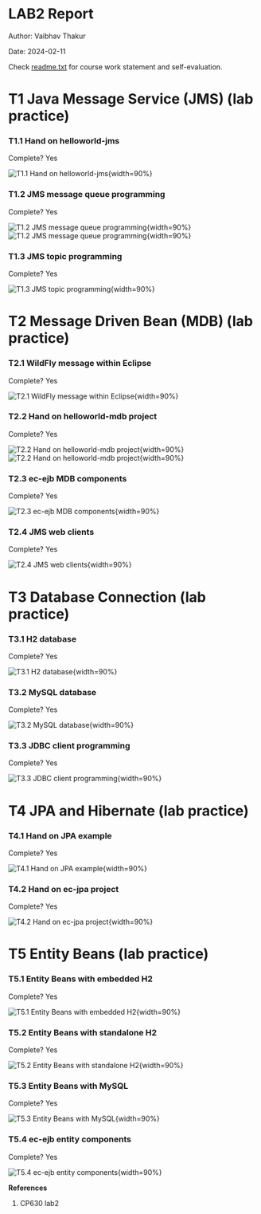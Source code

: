 # LAB2 Report

Author: Vaibhav Thakur 

Date: 2024-02-11 

Check [readme.txt](readme.txt) for course work statement and self-evaluation. 
  
# T1 Java Message Service (JMS) (lab practice)


### T1.1 Hand on helloworld-jms
 

Complete? Yes

![T1.1 Hand on helloworld-jms](images/1.1_Hello_World.png){width=90%}

### T1.2 JMS message queue programming
 
Complete? Yes

![T1.2 JMS message queue programming](images/1.2.1.png){width=90%}
![T1.2 JMS message queue programming](images/1.2.2.png){width=90%}

### T1.3 JMS topic programming
 
Complete? Yes 

![T1.3 JMS topic programming](images/1.3.png){width=90%}

# T2 Message Driven Bean (MDB) (lab practice)

### T2.1 WildFly message within Eclipse
 
Complete? Yes 

![T2.1 WildFly message within Eclipse](images/2.1.png){width=90%}

### T2.2 Hand on helloworld-mdb project 

Complete? Yes 

![T2.2 Hand on helloworld-mdb project](images/2.2.1.png){width=90%}
![T2.2 Hand on helloworld-mdb project](images/2.2.2.png){width=90%}

### T2.3 ec-ejb MDB components
 
Complete? Yes 

![T2.3 ec-ejb MDB components](images/2.3.png){width=90%}

### T2.4 JMS web clients
 
Complete? Yes

![T2.4 JMS web clients](images/2.4.png){width=90%}

# T3 Database Connection (lab practice)

### T3.1 H2 database
 
Complete? Yes

![T3.1 H2 database](images/3.1.png){width=90%}

### T3.2 MySQL database
 
Complete? Yes 

![T3.2 MySQL database](images/3.2.png){width=90%}

### T3.3 JDBC client programming
 
Complete? Yes

![T3.3 JDBC client programming](images/3.3.png){width=90%}

# T4 JPA and Hibernate (lab practice)

### T4.1 Hand on JPA example
 
Complete? Yes

![T4.1 Hand on JPA example](images/4.1.png){width=90%}

### T4.2 Hand on ec-jpa project
 
Complete? Yes

![T4.2 Hand on ec-jpa project](images/4.2.png){width=90%}

# T5 Entity Beans (lab practice)

### T5.1 Entity Beans with embedded H2
 
Complete? Yes

![T5.1 Entity Beans with embedded H2](images/5.1.png){width=90%}

### T5.2 Entity Beans with standalone H2
 
Complete? Yes

![T5.2 Entity Beans with standalone H2](images/5.2.png){width=90%}

### T5.3 Entity Beans with MySQL
 
Complete? Yes

![T5.3 Entity Beans with MySQL](images/5.3.png){width=90%}

### T5.4 ec-ejb entity components
 
Complete? Yes

![T5.4 ec-ejb entity components](images/5.4.png){width=90%}


**References**

1. CP630 lab2
